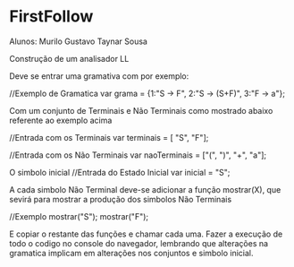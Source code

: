 # FirstFollow

Alunos: Murilo Gustavo
        Taynar Sousa 

Construção de um analisador LL

Deve se entrar uma gramativa com por exemplo:

//Exemplo de Gramatica
var grama = {1:"S -> F", 2:"S -> (S+F)", 3:"F -> a"};
            
Com um conjunto de Terminais e Não Terminais como mostrado abaixo referente ao exemplo acima 

//Entrada com os Terminais
var terminais = [ "S", "F"];

//Entrada com os Não Terminais
var naoTerminais = ["(", ")", "+", "a"];

O simbolo inicial
//Entrada do Estado Inicial
var inicial = "S";

A cada simbolo Não Terminal deve-se adicionar a função mostrar(X), que sevirá para mostrar a produção dos simbolos Não Terminais

//Exemplo
mostrar("S");
mostrar("F");

E copiar o restante das funções e chamar cada uma.
Fazer a execução de todo o codigo no console do navegador, lembrando que alterações na gramatica implicam em alterações
nos conjuntos e simbolo inicial.
